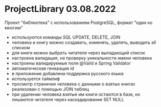 # ProjectLibrary 03.08.2022
Проект "библиотека" с использованием PostgreSQL, формат "один ко многим"
- используются команды SQL UPDATE, DELETE, JOIN
- человека и книгу можно создавать, изменять, удалять, выводить all списком
- для книги можно выбрать читателя через выпадающий список
- настроена валидация, на проверку уникальности имени человека
- настроены валидируемые поля @Valid и Spring Validator
- автоматическая генерация id
- в приложение добавлена поддержка русского языка
- используется таймлиф
- просмотр странички человека с данными о взятых книгах реализован с помощью JOIN таблиц
- при удалении человека взятые им книги остаются в базе, но лишаются читателя через каскадирование SET NULL
